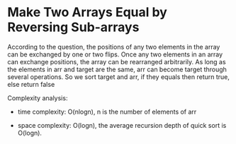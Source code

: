 # Make Two Arrays Equal by Reversing Sub-arrays

According to the question, the positions of any two elements in the array can be exchanged by one or two flips. Once any two elements in an array can exchange positions, the array can be rearranged arbitrarily. As long as the elements in arr and target are the same, arr can become target through several operations.
So we sort target and arr, if they equals then return true, else return false

Complexity analysis:
- time complexity: O(nlogn),  n is the number of elements of arr

- space complexity: O(logn), the average recursion depth of quick sort is O(logn).
